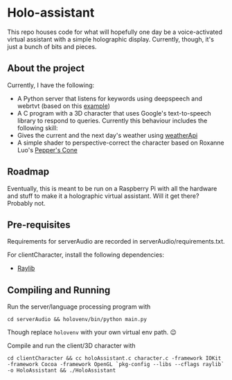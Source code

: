 # Holo-assistant
This repo houses code for what will hopefully one day be a voice-activated virtual assistant with a simple holographic display. Currently, though, it's just a bunch of bits and pieces.

## About the project
Currently, I have the following:
- A Python server that listens for keywords using deepspeech and webrtvt (based on this [example](https://github.com/mozilla/DeepSpeech-examples/tree/r0.9/mic_vad_streaming)) 
- A C program with a 3D character that uses Google's text-to-speech library to respond to queries. Currently this behaviour includes the following skill:
 - Gives the current and the next day's weather using [weatherApi](https://www.weatherapi.com/) 
- A simple shader to perspective-correct the character based on Roxanne Luo's [Pepper's Cone](https://github.com/roxanneluo/Pepper-s-Cone-Unity)

## Roadmap
Eventually, this is meant to be run on a Raspberry Pi with all the hardware and stuff to make it a holographic virtual assistant. Will it get there? Probably not.

## Pre-requisites
Requirements for serverAudio are recorded in serverAudio/requirements.txt.

For clientCharacter, install the following dependencies:
- [Raylib](https://github.com/raysan5/raylib)

## Compiling and Running

Run the server/language processing program with
```
cd serverAudio && holovenv/bin/python main.py
```
Though replace `holovenv` with your own virtual env path. :wink:



Compile and run the client/3D character with
```
cd clientCharacter && cc holoAssistant.c character.c -framework IOKit -framework Cocoa -framework OpenGL `pkg-config --libs --cflags raylib` -o HoloAssistant && ./HoloAssistant
```
